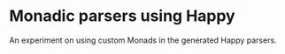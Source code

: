 # Monadic parsers using Happy

An experiment on using custom Monads in the generated Happy parsers.
